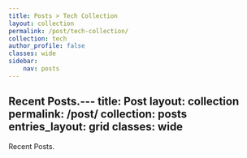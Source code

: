 ```yaml
---
title: Posts > Tech Collection
layout: collection
permalink: /post/tech-collection/
collection: tech
author_profile: false
classes: wide
sidebar:
    nav: posts
---
```

Recent Posts.---
title: Post
layout: collection
permalink: /post/
collection: posts
entries_layout: grid
classes: wide
---
Recent Posts.